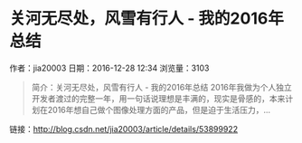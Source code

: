 # 关河无尽处，风雪有行人 - 我的2016年总结
作者：jia20003
日期：2016-12-28 12:34
浏览量：3103
> 简介：关河无尽处，风雪有行人 - 我的2016年总结 2016年我做为个人独立开发者渡过的完整一年，用一句话说理想是丰满的，现实是骨感的，本来计划在2016年想自己做个图像处理方面的产品，但是迫于生活压力，...

 链接：http://blog.csdn.net/jia20003/article/details/53899922

